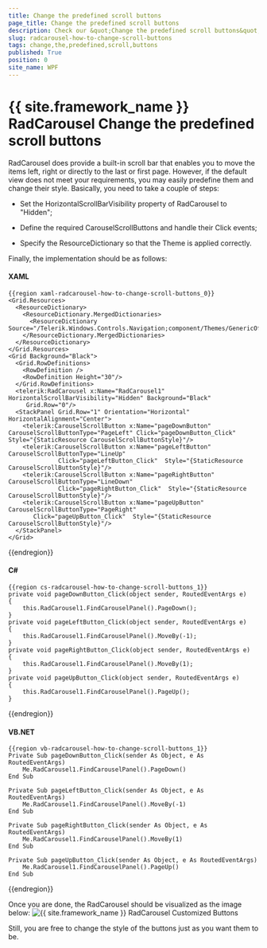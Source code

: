 ```yaml
---
title: Change the predefined scroll buttons
page_title: Change the predefined scroll buttons
description: Check our &quot;Change the predefined scroll buttons&quot; documentation article for the RadCarousel {{ site.framework_name }} control.
slug: radcarousel-how-to-change-scroll-buttons
tags: change,the,predefined,scroll,buttons
published: True
position: 0
site_name: WPF
---
```


# {{ site.framework_name }} RadCarousel Change the predefined scroll buttons

RadCarousel does provide a built-in scroll bar that enables you to move the items left, right or directly to the last or first page. However, if the default view does not meet your requirements, you may easily predefine them and change their style. Basically, you need to take a couple of steps:

* Set the HorizontalScrollBarVisibility property of RadCarousel to "Hidden";

* Define the required CarouselScrollButtons and handle their Click events;

* Specify the ResourceDictionary so that the Theme is applied correctly.

Finally, the implementation should be as follows:

#### __XAML__

	{{region xaml-radcarousel-how-to-change-scroll-buttons_0}}
	<Grid.Resources>
	  <ResourceDictionary>
	    <ResourceDictionary.MergedDictionaries>
	      <ResourceDictionary Source="/Telerik.Windows.Controls.Navigation;component/Themes/GenericOfficeBlack.xaml"/>
	    </ResourceDictionary.MergedDictionaries>
	  </ResourceDictionary>
	</Grid.Resources>
	<Grid Background="Black">
	  <Grid.RowDefinitions>
	    <RowDefinition />
	    <RowDefinition Height="30"/>
	  </Grid.RowDefinitions>
	  <telerik:RadCarousel x:Name="RadCarousel1" HorizontalScrollBarVisibility="Hidden" Background="Black"
	     Grid.Row="0"/>
	  <StackPanel Grid.Row="1" Orientation="Horizontal" HorizontalAlignment="Center">
	    <telerik:CarouselScrollButton x:Name="pageDownButton"  CarouselScrollButtonType="PageLeft" Click="pageDownButton_Click"  Style="{StaticResource CarouselScrollButtonStyle}"/>
	    <telerik:CarouselScrollButton x:Name="pageLeftButton" CarouselScrollButtonType="LineUp"
	              Click="pageLeftButton_Click"  Style="{StaticResource CarouselScrollButtonStyle}"/>
	    <telerik:CarouselScrollButton x:Name="pageRightButton" CarouselScrollButtonType="LineDown"
	              Click="pageRightButton_Click"  Style="{StaticResource CarouselScrollButtonStyle}"/>
	    <telerik:CarouselScrollButton x:Name="pageUpButton" CarouselScrollButtonType="PageRight"
	       Click="pageUpButton_Click"  Style="{StaticResource CarouselScrollButtonStyle}"/>
	  </StackPanel>
	</Grid>
{{endregion}}

#### __C#__

	{{region cs-radcarousel-how-to-change-scroll-buttons_1}}
	private void pageDownButton_Click(object sender, RoutedEventArgs e)
	{
	    this.RadCarousel1.FindCarouselPanel().PageDown();
	}
	private void pageLeftButton_Click(object sender, RoutedEventArgs e)
	{
	    this.RadCarousel1.FindCarouselPanel().MoveBy(-1);
	}
	private void pageRightButton_Click(object sender, RoutedEventArgs e)
	{
	    this.RadCarousel1.FindCarouselPanel().MoveBy(1);
	}
	private void pageUpButton_Click(object sender, RoutedEventArgs e)
	{
	    this.RadCarousel1.FindCarouselPanel().PageUp();
	}
{{endregion}}

#### __VB.NET__

	{{region vb-radcarousel-how-to-change-scroll-buttons_1}}
	Private Sub pageDownButton_Click(sender As Object, e As RoutedEventArgs)
	    Me.RadCarousel1.FindCarouselPanel().PageDown()
	End Sub
	
	Private Sub pageLeftButton_Click(sender As Object, e As RoutedEventArgs)
	    Me.RadCarousel1.FindCarouselPanel().MoveBy(-1)
	End Sub
	
	Private Sub pageRightButton_Click(sender As Object, e As RoutedEventArgs)
	    Me.RadCarousel1.FindCarouselPanel().MoveBy(1)
	End Sub
	
	Private Sub pageUpButton_Click(sender As Object, e As RoutedEventArgs)
	    Me.RadCarousel1.FindCarouselPanel().PageUp()
	End Sub
{{endregion}}

Once you are done, the RadCarousel should be visualized as the image below:
![{{ site.framework_name }} RadCarousel Customized Buttons](images/RadCarousel_ChangeScrollButtons.png)

Still, you are free to change the style of the buttons just as you want them to be. 


